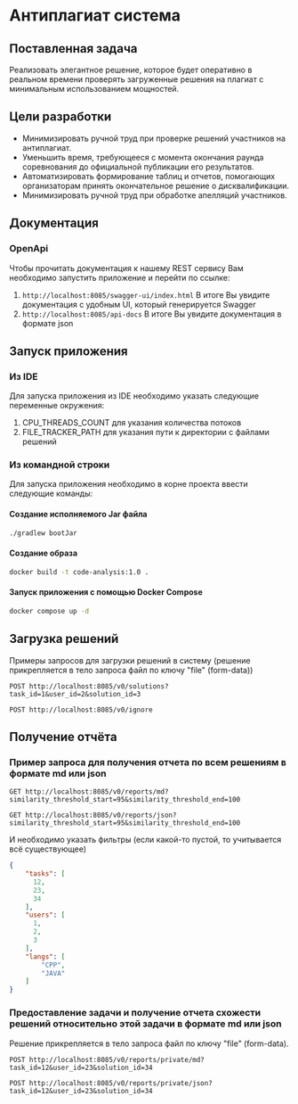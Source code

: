 # Антиплагиат система
## Поставленная задача
Реализовать элегантное решение, которое будет оперативно в реальном времени проверять загруженные решения на плагиат с минимальным использованием мощностей.

## Цели разработки
* Минимизировать ручной труд при проверке решений участников на антиплагиат.
* Уменьшить время, требующееся с момента окончания раунда соревнования до официальной публикации его результатов.
* Автоматизировать формирование таблиц и отчетов, помогающих организаторам принять окончательное решение о дисквалификации.
* Минимизировать ручной труд при обработке апелляций участников.

## Документация
### OpenApi
Чтобы прочитать документация к нашему REST сервису Вам необходимо запустить приложение и перейти по ссылке:
1. ```http://localhost:8085/swagger-ui/index.html``` В итоге Вы увидите документация с удобным UI, который генерируется Swagger
2. ```http://localhost:8085/api-docs``` В итоге Вы увидите документация в формате json

## Запуск приложения
### Из IDE
Для запуска приложения из IDE необходимо указать следующие переменные окружения:
1. CPU_THREADS_COUNT для указания количества потоков
2. FILE_TRACKER_PATH для указания пути к директории с файлами решений

### Из командной строки
Для запуска приложения необходимо в корне проекта ввести следующие команды:

#### Создание исполняемого Jar файла
```bash
./gradlew bootJar
```

#### Создание образа
```bash
docker build -t code-analysis:1.0 .
```

#### Запуск приложения с помощью Docker Compose
```bash
docker compose up -d
```

## Загрузка решений
Примеры запросов для загрузки решений в систему (решение прикрепляется в тело запроса файл по ключу "file" (form-data))

```http request
POST http://localhost:8085/v0/solutions?task_id=1&user_id=2&solution_id=3
```
```http request
POST http://localhost:8085/v0/ignore
```

## Получение отчёта
### Пример запроса для получения отчета по всем решениям в формате md или json

```http request
GET http://localhost:8085/v0/reports/md?similarity_threshold_start=95&similarity_threshold_end=100
```
```http request
GET http://localhost:8085/v0/reports/json?similarity_threshold_start=95&similarity_threshold_end=100
```

И необходимо указать фильтры (если какой-то пустой, то учитывается всё существующее)
```json
{
    "tasks": [
      12,
      23,
      34
    ],
    "users": [
      1,
      2,
      3
    ],
    "langs": [
        "CPP",
        "JAVA"
    ]
}
```

### Предоставление задачи и получение отчета схожести решений относительно этой задачи в формате md или json
Решение прикрепляется в тело запроса файл по ключу "file" (form-data).

```http request
POST http://localhost:8085/v0/reports/private/md?task_id=12&user_id=23&solution_id=34
```
```http request
POST http://localhost:8085/v0/reports/private/json?task_id=12&user_id=23&solution_id=34
```